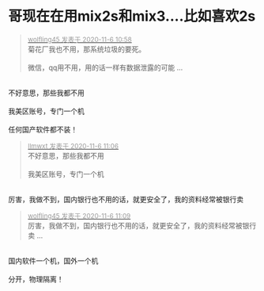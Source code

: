 # 哥现在在用mix2s和mix3....比如喜欢2s


<div class="quote"><blockquote><font size="2"><a href="https://www.hostloc.com/forum.php?mod=redirect&amp;goto=findpost&amp;pid=9410900&amp;ptid=763135" target="_blank"><font color="#999999">wolfling45 发表于 2020-11-6 10:58</font></a></font><br />
菊花厂我也不用，那系统垃圾的要死。<br />
<br />
微信，qq用不用，用的话一样有数据泄露的可能 ...</blockquote></div><br />
不好意思，那些我都不用<br />
<br />
我美区账号，专门一个机<br />
<br />
任何国产软件都不装！

<div class="quote"><blockquote><font size="2"><a href="https://www.hostloc.com/forum.php?mod=redirect&amp;goto=findpost&amp;pid=9410957&amp;ptid=763135" target="_blank"><font color="#999999">llmwxt 发表于 2020-11-6 11:06</font></a></font><br />
不好意思，那些我都不用<br />
<br />
我美区账号，专门一个机</blockquote></div><br />
厉害，我做不到，国内银行也不用的话，就更安全了，我的资料经常被银行卖<img id="aimg_urjRX" onclick="zoom(this, this.src, 0, 0, 0)" class="zoom" src="https://cdn.jsdelivr.net/gh/hishis/forum-master/public/images/patch.gif" onmouseover="img_onmouseoverfunc(this)" onload="thumbImg(this)" border="0" alt="" />

<div class="quote"><blockquote><font size="2"><a href="https://www.hostloc.com/forum.php?mod=redirect&amp;goto=findpost&amp;pid=9410984&amp;ptid=763135" target="_blank"><font color="#999999">wolfling45 发表于 2020-11-6 11:09</font></a></font><br />
厉害，我做不到，国内银行也不用的话，就更安全了，我的资料经常被银行卖 ...</blockquote></div><br />
国内软件一个机，国外一个机<br />
<br />
分开，物理隔离！
